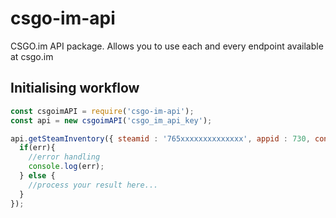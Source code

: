 # csgo-im-api
CSGO.im API package. Allows you to use each and every endpoint available at csgo.im

## Initialising workflow
```JAVASCRIPT
const csgoimAPI = require('csgo-im-api');
const api = new csgoimAPI('csgo_im_api_key');

api.getSteamInventory({ steamid : '765xxxxxxxxxxxxxx', appid : 730, contextid : 2 }, (err, items) => {
  if(err){
    //error handling
    console.log(err);
  } else {
    //process your result here...
  }
});
```
